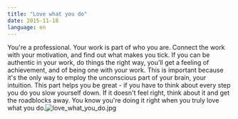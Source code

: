 ```yaml
---
title: "Love what you do"
date: 2015-11-18
language: en
---
```


You're a professional. Your work is part of who you are. Connect the work with your motivation, and find out what makes you tick. If you can be authentic in your work, do things the right way, you'll get a feeling of achievement, and of being one with your work. This is important because it's the only way to employ the unconscious part of your brain, your intuition. This part helps you be great - if you have to think about every step you do you slow yourself down. If it doesn't feel right, think about it and get the roadblocks away. You know you're doing it right when you truly love what you do.![love_what_you_do.jpg](/images/love_what_you_do.jpg)
